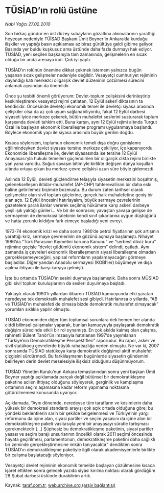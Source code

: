# TÜSİAD’ın rolü üstüne

*Nabi Yağcı 27.02.2010*

<div class="yazi">Son birkaç gündür en üst düzey subayların gözaltına alınmalarının yarattığı heyecan nedeniyle TÜİSAD Başkanı Ümit Boyner’in Ankara’da kurduğu ilişkiler ve yaptığı basın açıklaması az biraz gürültüye geldi gibime geliyor. Basında yer buldu kuşkusuz ama üstünde daha fazla durmayı hak ediyor. TÜSİAD, yeni seçilen başkanıyla tam zamanında, gelişmelerin en sıcak olduğu bir anda arenaya indi. Çok iyi yaptı. <br/><br/>TÜSİAD’ın rolünün önemine dikkat çekmek istemem yalnızca bugün yaşanan sıcak gelişmeler nedeniyle değildir. Vesayetçi cumhuriyet rejiminin dayandığı katı merkezci oligarşik devlet düzeninin çözülmesi sürecini anlamak açısından da önemlidir. <br/><br/>Önce şu tesbiti önemli görüyorum: Devlet-toplum çelişkisini derinleştirip keskinleştirerek vesayetçi rejimi çatlatan, 12 Eylül askerî diktasının ta kendisidir. Öncesinde devletçi ekonomik temel ile devletçi siyasa arasında çelişkiler olsa da az çok uyum sağlanabiliyordu, fakat 12 Eylül darbesi siyaseti iyice merkeze çekerek, bütün muhalefet seslerini susturarak toplum karşısında devleti tahkim etti. Buna karşın, aynı 12 Eylül rejimi altında Turgut Özal ile başlayan ekonomik liberalleşme programı uygulanmaya başlandı. Böylece ekonomik yapı ile siyasa arasında büyük gerilim doğdu. <br/><br/>Kısaca söylersem, toplumun ekonomik temeli dışa doğru genişleme eğilimindeyken devlet siyasası tersine merkeze çekiliyor, içe kapanıyordu. Ekonomide liberalleşme ile, devlet siyasasında ise tersine 12 Eylül Anayasası’yla hukuki temelleri güçlendirilen bir oligarşik dikta rejimi birlikte yan yana varoldu. Soğuk savaşın bitimiyle birlikte değişen dünya koşulları altında ortaya çıkan bu merkez-çevre çelişkisi uzun süre böyle gidemezdi. <br/><br/>Aslında 12 Eylül, devleti güçlendirme telaşıyla siyasetin merkezini boşaltmış, gelenekselleşen iktidar-muhalefet (AP-CHP) tahterevallisini bir daha eski haline getirilemez biçimde bozmuştu. Bu durum zaten tarihsel olarak gelişmekte olan sivil toplum güçlerine, gerçek halk muhalefetine geniş bir alan açtı. 12 Eylül öncesini hatırlayalım, büyük sermaye çevrelerinin gazetelere paralı ilanlar vererek seçilmiş hükümete karşı askerî darbeye yeşil ışık yaktığı günleri... Ve bir de sonrasını; yavaştan yavaşa gelişse de sermayenin de demokrasi talebinin kendi sınıf çıkarlarına uygun düştüğünü ve hatta zorunlu kıldığını fark etmeye başladığı yeni evreyi. <br/><br/>1973-74 ekonomik krizi ve daha sonra 1980’de petrol fiyatlarının şok artışının yarattığı kriz, sermaye çevrelerinin de gözünü açmaya başlamıştı. Nihayet 1986’da “Türk Parasının Kıymetini koruma Kanunu” ve “serbest döviz kuru” rejimine geçişle “devlet güdümlü ekonomik sistem” delindi, çatladı. Aynı zamanda iş çevreleri ekonomik liberalleşmenin siyasi liberalleşme olmadan gerçekleşemeyeceğini, yapısal reformların yapılamayacağını görmeye başladılar. Diğer yandan Anadolu sermayesi (KOBİ’ler) büyümeye ve dışa açılma ihtiyacı ile karşı karşıya gelmişti. <br/><br/>İşte bu ortamda TÜSİAD’ın sesini duymaya başlamıştık. Daha sonra MÜSİAD gibi sivil toplum kuruluşlarının da sesleri duyulmaya başladı. <br/><br/>Yaklaşık olarak 1990’lı yıllardan itibaren TÜSİAD kamuoyunda etki yaratan neredeyse tek demokratik muhalefet sesi gibiydi. Hatırlanırsa o yıllarda, “AB ve TÜSİAD’ın muhalefeti de olmasa bizde demokratik muhalefet olmayacak” yorumları sıklıkla yapılır olmuştu. <br/><br/>TÜSİAD ekonomiden diğer tüm toplumsal sorunlara dek hemen her alanda ciddi bilimsel çalışmalar yaparak, bunları kamuoyuyla paylaşarak demokratik değişim sürecinde etkili bir rol oynamıştı. En çok akılda kalmış olan çalışma, rahmetli Bülent Tanör’ün imzasıyla hatırlanan 1997’de yayımlanan “Türkiye’nin Demokratikleşme Perspektifleri” raporudur. Bu rapor, asker ve sivil statükocu çevrelerde büyük rahatsızlığa neden olmuştu. Ne var ki, 2007 sonrasında TÜSİAD statükoya karşı demokratik değişimci aktif muhalefet çizgisini sürdürmedi. Bu farklılaşmanın bugünlerde siyasetin gündemini belirleyen derin devlet meselesiyle ilişkisiz olduğunu düşünmüyorum. <br/><br/>TÜSİAD Yönetim Kurulu’nun Ankara temaslarından sonra yeni başkan Ümit Boyner yaptığı açıklamada parçalı değil bütünsel bir demokratikleşme paketine acilen ihtiyaç olduğunu söyleyerek, gerginlik ve kamplaşma ortamının seçim aşamasına kadar reform yapmama noktasına götürülmemesi konusunda uyarıyor. <br/><br/>Açıklamada, “Aynı dönemde, neredeyse tüm tarafların ve kesimlerin daha yüksek bir demokrasi standardı arayışı çok açık ortada olduğuna göre; bu yöndeki beklentilerin sarih bir şekilde belgelenmesi ve Türkiye’nin yargı reformunu da içine alan, siyasi partiler ve seçim yasasını da içine alan bir demokratikleşme paketi vasıtasıyla yeni bir anayasayı süratle tartışması gerekmektedir (...) Şüphesiz bu demokratikleşme paketinin, siyasi partiler yasası ve seçim barajı unsurlarının öncelikli olarak 2011 seçimi öncesinde hayata geçirilmesi, parlamentonun, demokratikleşme paketini daha sağlıklı bir zeminde gerçekleştirmesine imkân tanıyacaktır” dendikten sonra TÜSİAD’ın demokratikleşme paketiyle ilgili olarak akademisyenlerle birlikte bir çalışma başlatacağı söyleniyor. <br/><br/>Vesayetçi devlet rejiminin ekonomik temelde başlayan çözülmesine kısaca işaret ettikten sonra gelecek yazıda siyasi kırılma noktası olarak gördüğüm 28 Şubat darbesi üstünde durabilirim artık.
              </div>

Kaynak: [taraf.com.tr](http://taraf.com.tr:80/makale/10260.htm), [web.archive.org (arşiv bağlantısı)](http://web.archive.org/web/20100308055341/http://taraf.com.tr:80/makale/10260.htm)
